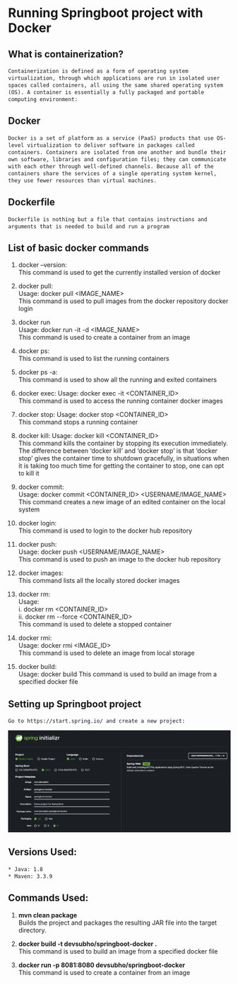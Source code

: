 # **Running Springboot project with Docker**

## What is containerization?

    Containerization is defined as a form of operating system virtualization, through which applications are run in isolated user spaces called containers, all using the same shared operating system (OS). A container is essentially a fully packaged and portable computing environment:

## Docker

    Docker is a set of platform as a service (PaaS) products that use OS-level virtualization to deliver software in packages called containers. Containers are isolated from one another and bundle their own software, libraries and configuration files; they can communicate with each other through well-defined channels. Because all of the containers share the services of a single operating system kernel, they use fewer resources than virtual machines.

## Dockerfile

    Dockerfile is nothing but a file that contains instructions and arguments that is needed to build and run a program

## **List of basic docker commands**

1. docker –version:  
   This command is used to get the currently installed version of docker

2. docker pull:  
   Usage: docker pull <IMAGE_NAME>  
   This command is used to pull images from the docker repository docker login

3. docker run  
   Usage: docker run -it -d <IMAGE_NAME>  
   This command is used to create a container from an image

4. docker ps:  
   This command is used to list the running containers

5. docker ps -a:  
   This command is used to show all the running and exited containers

6. docker exec:
   Usage: docker exec -it <CONTAINER_ID>  
   This command is used to access the running container docker images

7. docker stop:
   Usage: docker stop <CONTAINER_ID>  
   This command stops a running container

8. docker kill:
   Usage: docker kill <CONTAINER_ID>  
   This command kills the container by stopping its execution immediately. The difference between ‘docker kill’ and ‘docker stop’ is that ‘docker stop’ gives the container time to shutdown gracefully, in situations when it is taking too much time for getting the container to stop, one can opt to kill it

9. docker commit:  
   Usage: docker commit <CONTAINER_ID> <USERNAME/IMAGE_NAME>  
   This command creates a new image of an edited container on the local system

10. docker login:  
    This command is used to login to the docker hub repository

11. docker push:  
    Usage: docker push <USERNAME/IMAGE_NAME>  
    This command is used to push an image to the docker hub repository

12. docker images:  
    This command lists all the locally stored docker images

13. docker rm:  
    Usage:  
     i. docker rm <CONTAINER_ID>  
     ii. docker rm --force <CONTAINER_ID>  
    This command is used to delete a stopped container

14. docker rmi:  
    Usage: docker rmi <IMAGE_ID>  
    This command is used to delete an image from local storage

15. docker build:  
    Usage: docker build <path to docker file>
    This command is used to build an image from a specified docker file

## **Setting up Springboot project**

    Go to https://start.spring.io/ and create a new project:

![Alt text](/screenshots/SpringInitializr.png?raw=true "Spring Initializr")

## **Versions Used:**

    * Java: 1.8
    * Maven: 3.3.9

## **Commands Used:**

1. **mvn clean package**  
   Builds the project and packages the resulting JAR file into the target directory.

2. **docker build -t devsubho/springboot-docker .**  
   This command is used to build an image from a specified docker file

3. **docker run -p 8081:8080 devsubho/springboot-docker**  
   This command is used to create a container from an image
